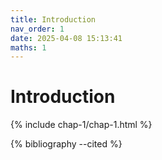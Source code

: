 ```yaml
---
title: Introduction
nav_order: 1
date: 2025-04-08 15:13:41
maths: 1
---
```


# Introduction

{% include chap-1/chap-1.html %}

{% bibliography --cited %}
